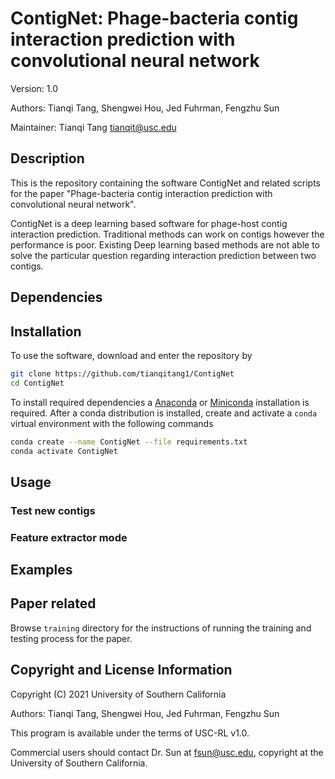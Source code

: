 # ContigNet: Phage-bacteria contig interaction prediction with convolutional neural network

Version: 1.0

Authors: Tianqi Tang, Shengwei Hou, Jed Fuhrman, Fengzhu Sun

Maintainer: Tianqi Tang tianqit@usc.edu

## Description

This is the repository containing the software ContigNet and related scripts for the paper "Phage-bacteria contig interaction prediction with convolutional neural network".

ContigNet is a deep learning based software for phage-host contig interaction prediction.
Traditional methods can work on contigs however the performance is poor. 
Existing Deep learning based methods are not able to solve the particular question regarding interaction prediction between two contigs.

## Dependencies

## Installation

To use the software, download and enter the repository by
``` bash
git clone https://github.com/tianqitang1/ContigNet
cd ContigNet
```

To install required dependencies a [Anaconda](https://www.anaconda.com/products/individual) or [Miniconda](https://conda.io/miniconda.html) installation is required. After a conda distribution is installed, create and activate a ```conda``` virtual environment with the following commands
 ``` bash
 conda create --name ContigNet --file requirements.txt
 conda activate ContigNet
 ```


## Usage

### Test new contigs

### Feature extractor mode


## Examples

## Paper related

Browse ```training``` directory for the instructions of running the training and testing process for the paper.

## Copyright and License Information
Copyright (C) 2021 University of Southern California

Authors: Tianqi Tang, Shengwei Hou, Jed Fuhrman, Fengzhu Sun

This program is available under the terms of USC-RL v1.0.

Commercial users should contact Dr. Sun at fsun@usc.edu, copyright at the University of Southern California.
